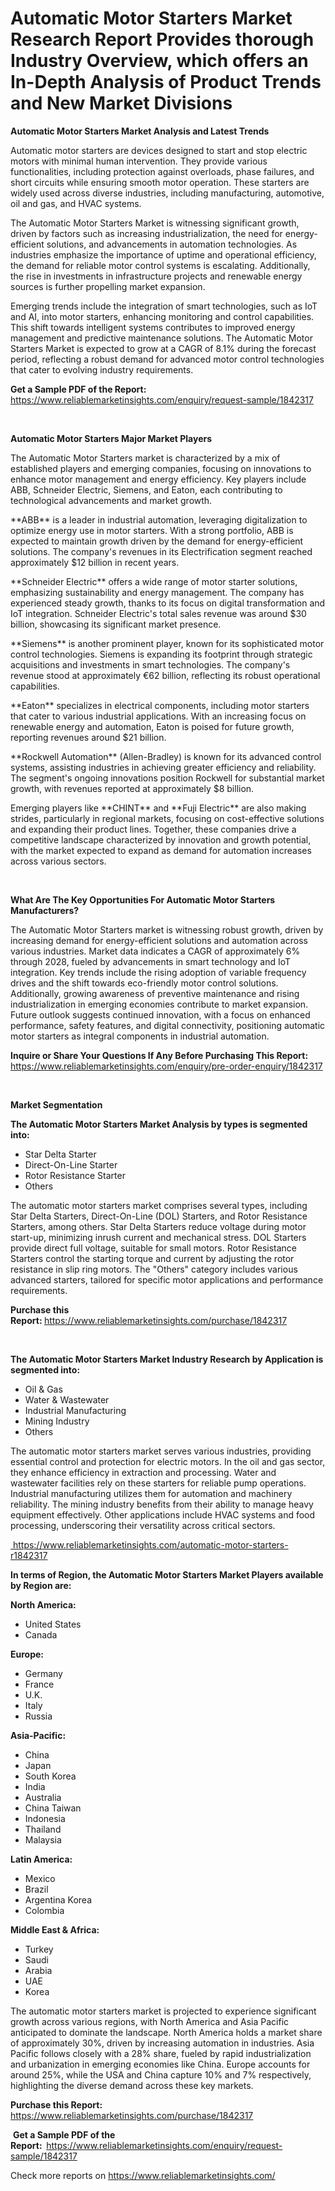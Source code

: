 <p><h1>Automatic Motor Starters Market Research Report Provides thorough Industry Overview, which offers an In-Depth Analysis of Product Trends and New Market Divisions</h1></p><p><strong>Automatic Motor Starters Market Analysis and Latest Trends</strong></p>
<p><p>Automatic motor starters are devices designed to start and stop electric motors with minimal human intervention. They provide various functionalities, including protection against overloads, phase failures, and short circuits while ensuring smooth motor operation. These starters are widely used across diverse industries, including manufacturing, automotive, oil and gas, and HVAC systems.</p><p>The Automatic Motor Starters Market is witnessing significant growth, driven by factors such as increasing industrialization, the need for energy-efficient solutions, and advancements in automation technologies. As industries emphasize the importance of uptime and operational efficiency, the demand for reliable motor control systems is escalating. Additionally, the rise in investments in infrastructure projects and renewable energy sources is further propelling market expansion.</p><p>Emerging trends include the integration of smart technologies, such as IoT and AI, into motor starters, enhancing monitoring and control capabilities. This shift towards intelligent systems contributes to improved energy management and predictive maintenance solutions. The Automatic Motor Starters Market is expected to grow at a CAGR of 8.1% during the forecast period, reflecting a robust demand for advanced motor control technologies that cater to evolving industry requirements.</p></p>
<p><strong>Get a Sample PDF of the Report:&nbsp;</strong> <a href="https://www.reliablemarketinsights.com/enquiry/request-sample/1842317?utm_campaign=2669&utm_medium=2&utm_source=Github&utm_content=ia&utm_term=26032025&utm_id=automatic-motor-starters">https://www.reliablemarketinsights.com/enquiry/request-sample/1842317</a></p>
<p>&nbsp;</p>
<p><strong>Automatic Motor Starters Major Market Players</strong></p>
<p><p>The Automatic Motor Starters market is characterized by a mix of established players and emerging companies, focusing on innovations to enhance motor management and energy efficiency. Key players include ABB, Schneider Electric, Siemens, and Eaton, each contributing to technological advancements and market growth.</p><p>**ABB** is a leader in industrial automation, leveraging digitalization to optimize energy use in motor starters. With a strong portfolio, ABB is expected to maintain growth driven by the demand for energy-efficient solutions. The company's revenues in its Electrification segment reached approximately $12 billion in recent years.</p><p>**Schneider Electric** offers a wide range of motor starter solutions, emphasizing sustainability and energy management. The company has experienced steady growth, thanks to its focus on digital transformation and IoT integration. Schneider Electric's total sales revenue was around $30 billion, showcasing its significant market presence.</p><p>**Siemens** is another prominent player, known for its sophisticated motor control technologies. Siemens is expanding its footprint through strategic acquisitions and investments in smart technologies. The company's revenue stood at approximately €62 billion, reflecting its robust operational capabilities.</p><p>**Eaton** specializes in electrical components, including motor starters that cater to various industrial applications. With an increasing focus on renewable energy and automation, Eaton is poised for future growth, reporting revenues around $21 billion.</p><p>**Rockwell Automation** (Allen-Bradley) is known for its advanced control systems, assisting industries in achieving greater efficiency and reliability. The segment's ongoing innovations position Rockwell for substantial market growth, with revenues reported at approximately $8 billion.</p><p>Emerging players like **CHINT** and **Fuji Electric** are also making strides, particularly in regional markets, focusing on cost-effective solutions and expanding their product lines. Together, these companies drive a competitive landscape characterized by innovation and growth potential, with the market expected to expand as demand for automation increases across various sectors.</p></p>
<p>&nbsp;</p>
<p><strong>What Are The Key Opportunities For Automatic Motor Starters Manufacturers?</strong></p>
<p><p>The Automatic Motor Starters market is witnessing robust growth, driven by increasing demand for energy-efficient solutions and automation across various industries. Market data indicates a CAGR of approximately 6% through 2028, fueled by advancements in smart technology and IoT integration. Key trends include the rising adoption of variable frequency drives and the shift towards eco-friendly motor control solutions. Additionally, growing awareness of preventive maintenance and rising industrialization in emerging economies contribute to market expansion. Future outlook suggests continued innovation, with a focus on enhanced performance, safety features, and digital connectivity, positioning automatic motor starters as integral components in industrial automation.</p></p>
<p><strong>Inquire or Share Your Questions If Any Before Purchasing This Report:</strong> <a href="https://www.reliablemarketinsights.com/enquiry/pre-order-enquiry/1842317?utm_campaign=2669&utm_medium=2&utm_source=Github&utm_content=ia&utm_term=26032025&utm_id=automatic-motor-starters">https://www.reliablemarketinsights.com/enquiry/pre-order-enquiry/1842317</a></p>
<p>&nbsp;</p>
<p><strong>Market Segmentation</strong></p>
<p><strong>The Automatic Motor Starters Market Analysis by types is segmented into:</strong></p>
<p><ul><li>Star Delta Starter</li><li>Direct-On-Line Starter</li><li>Rotor Resistance Starter</li><li>Others</li></ul></p>
<p><p>The automatic motor starters market comprises several types, including Star Delta Starters, Direct-On-Line (DOL) Starters, and Rotor Resistance Starters, among others. Star Delta Starters reduce voltage during motor start-up, minimizing inrush current and mechanical stress. DOL Starters provide direct full voltage, suitable for small motors. Rotor Resistance Starters control the starting torque and current by adjusting the rotor resistance in slip ring motors. The "Others" category includes various advanced starters, tailored for specific motor applications and performance requirements.</p></p>
<p><strong>Purchase this Report:&nbsp;</strong><a href="https://www.reliablemarketinsights.com/purchase/1842317?utm_campaign=2669&utm_medium=2&utm_source=Github&utm_content=ia&utm_term=26032025&utm_id=automatic-motor-starters">https://www.reliablemarketinsights.com/purchase/1842317</a></p>
<p>&nbsp;</p>
<p><strong>The Automatic Motor Starters Market Industry Research by Application is segmented into:</strong></p>
<p><ul><li>Oil & Gas</li><li>Water & Wastewater</li><li>Industrial Manufacturing</li><li>Mining Industry</li><li>Others</li></ul></p>
<p><p>The automatic motor starters market serves various industries, providing essential control and protection for electric motors. In the oil and gas sector, they enhance efficiency in extraction and processing. Water and wastewater facilities rely on these starters for reliable pump operations. Industrial manufacturing utilizes them for automation and machinery reliability. The mining industry benefits from their ability to manage heavy equipment effectively. Other applications include HVAC systems and food processing, underscoring their versatility across critical sectors.</p></p>
<p><a href="https://www.reliablemarketinsights.com/automatic-motor-starters-r1842317?utm_campaign=2669&utm_medium=2&utm_source=Github&utm_content=ia&utm_term=26032025&utm_id=automatic-motor-starters">&nbsp;https://www.reliablemarketinsights.com/automatic-motor-starters-r1842317</a></p>
<p><strong>In terms of Region, the Automatic Motor Starters Market Players available by Region are:</strong></p>
<p>
    <p> <strong> North America: </strong>
        <ul>
            <li>United States</li>
            <li>Canada</li>
        </ul>
        </p> 
    <p> <strong> Europe: </strong>
        <ul>
            <li>Germany</li>
            <li>France</li>
            <li>U.K.</li>
            <li>Italy</li>
            <li>Russia</li>
        </ul>
        </p> 
    <p> <strong> Asia-Pacific: </strong>
        <ul>
            <li>China</li>
            <li>Japan</li>
            <li>South Korea</li>
            <li>India</li>
            <li>Australia</li>
            <li>China Taiwan</li>
            <li>Indonesia</li>
            <li>Thailand</li>
            <li>Malaysia</li>
        </ul>
        </p> 
    <p> <strong> Latin America: </strong>
        <ul>
            <li>Mexico</li>
            <li>Brazil</li>
            <li>Argentina Korea</li>
            <li>Colombia</li>
        </ul>
        </p> 
    <p> <strong> Middle East & Africa: </strong>
        <ul>
            <li>Turkey</li>
            <li>Saudi</li>
            <li>Arabia</li>
            <li>UAE</li>
            <li>Korea</li>
        </ul>
    </p>
    </p>
<p><p>The automatic motor starters market is projected to experience significant growth across various regions, with North America and Asia Pacific anticipated to dominate the landscape. North America holds a market share of approximately 30%, driven by increasing automation in industries. Asia Pacific follows closely with a 28% share, fueled by rapid industrialization and urbanization in emerging economies like China. Europe accounts for around 25%, while the USA and China capture 10% and 7% respectively, highlighting the diverse demand across these key markets.</p></p>
<p><strong>Purchase this Report: </strong><a href="https://www.reliablemarketinsights.com/purchase/1842317?utm_campaign=2669&utm_medium=2&utm_source=Github&utm_content=ia&utm_term=26032025&utm_id=automatic-motor-starters">https://www.reliablemarketinsights.com/purchase/1842317</a></p>
<p>&nbsp;<strong>Get a Sample PDF of the Report:&nbsp;&nbsp;</strong><a href="https://www.reliablemarketinsights.com/enquiry/request-sample/1842317?utm_campaign=2669&utm_medium=2&utm_source=Github&utm_content=ia&utm_term=26032025&utm_id=automatic-motor-starters">https://www.reliablemarketinsights.com/enquiry/request-sample/1842317</a></p>
<p><strong></strong></p>
<p>Check more reports on <a href="https://www.reliablemarketinsights.com/?utm_campaign=2669&utm_medium=2&utm_source=Github&utm_content=ia&utm_term=26032025&utm_id=automatic-motor-starters">https://www.reliablemarketinsights.com/</a></p>
